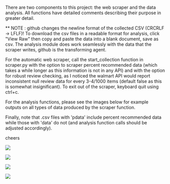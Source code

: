 There are two components to this project: the web scraper and the data analysis. All functions have detailed comments describing their purpose in greater detail.

** NOTE : github changes the newline format of the collected CSV (CRCRLF -> LFLF)! To download the csv files in a readable format for analysis, click "View Raw" then copy and paste the data into a blank document, save as csv. The analysis module does work seamlessly with the data that the scraper writes, github is the transforming agent. 

For the automatic web scraper, call the start_collection function in scraper.py with the option to scraper percent recommended data (which takes a while longer as this information is not in any API) and with the option for robust review checking, as I noticed the walmart API would report inconsistent null review data for every 3-4/1000 items (default false as this is somewhat insignificant).
To exit out of the scraper, keyboard quit using ctrl+c.

For the analysis functions, please see the images below for example outputs on all types of data produced by the scraper function. 

Finally, note that .csv files with 'pdata' include percent recommended data while those with 'data' do not (and analysis function calls should be adjusted accordingly).

cheers

![](https://cloud.githubusercontent.com/assets/15976155/11453930/2f738880-95eb-11e5-9d32-4488484d4989.png)

![](https://cloud.githubusercontent.com/assets/15976155/11453931/2f74c2f4-95eb-11e5-92b3-2c2c157801ae.png)

![](https://cloud.githubusercontent.com/assets/15976155/11453932/2f765e34-95eb-11e5-8945-ea597ea4a88f.png)

![](https://cloud.githubusercontent.com/assets/15976155/11453933/2f7b3788-95eb-11e5-99c3-6bf72016e1dd.png)
